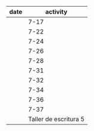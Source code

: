 | date | activity              |
| ---- | --------------------- |
|      | 7-17                  |
|      | 7-22                  |
|      | 7-24                  |
|      | 7-26                  |
|      | 7-28                  |
|      | 7-31                  |
|      | 7-32                  |
|      | 7-34                  |
|      | 7-36                  |
|      | 7-37                  |
|      | Taller de escritura 5 | 
